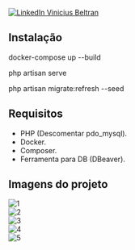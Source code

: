 [![LinkedIn Vinicius Beltran](https://img.shields.io/badge/LinkedIn-0077B5?style=for-the-badge&logo=linkedin&logoColor=white)](https://www.linkedin.com/in/dev-vinicius-beltran/)

## Instalação

docker-compose up --build

php artisan serve

php artisan migrate:refresh --seed

## Requisitos

- PHP (Descomentar pdo_mysql).
- Docker.
- Composer.
- Ferramenta para DB (DBeaver).

## Imagens do projeto

![1](https://github.com/ViniciusBelt/imgs/blob/master/1.png?raw=true)
<br>
![2](https://github.com/ViniciusBelt/imgs/blob/master/2.png?raw=true)
<br>
![3](https://github.com/ViniciusBelt/imgs/blob/master/3.png?raw=true)
<br>
![4](https://github.com/ViniciusBelt/imgs/blob/master/4.png?raw=true)
<br>
![5](https://github.com/ViniciusBelt/imgs/blob/master/5.png?raw=true)
